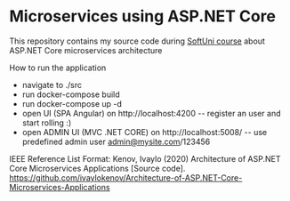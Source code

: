# Microservices using ASP.NET Core

This repository contains my source code during [SoftUni course](https://softuni.bg/trainings/2999/architecture-of-asp-dot-net-core-microservices-applications-june-2020) about ASP.NET Core microservices architecture

How to run the application
- navigate to ./src
- run docker-compose build
- run docker-compose up -d
- open UI (SPA Angular) on http://localhost:4200
-- register an user and start rolling :)
- open ADMIN UI (MVC .NET CORE) on http://localhost:5008/
-- use predefined admin user admin@mysite.com/123456



IEEE Reference List Format:
Kenov, Ivaylo (2020) Architecture of ASP.NET Core Microservices Applications 
[Source code]. https://github.com/ivaylokenov/Architecture-of-ASP.NET-Core-Microservices-Applications